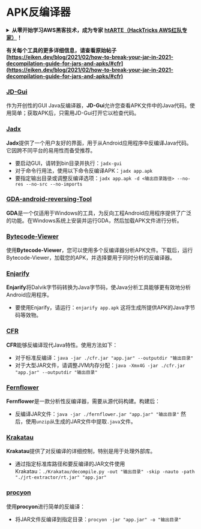 # APK反编译器

<details>

<summary><strong>从零开始学习AWS黑客技术，成为专家</strong> <a href="https://training.hacktricks.xyz/courses/arte"><strong>htARTE（HackTricks AWS红队专家）</strong></a><strong>！</strong></summary>

支持HackTricks的其他方式：

* 如果您想在HackTricks中看到您的**公司广告**或**下载PDF格式的HackTricks**，请查看[**订阅计划**](https://github.com/sponsors/carlospolop)!
* 获取[**官方PEASS & HackTricks周边产品**](https://peass.creator-spring.com)
* 探索[**PEASS家族**](https://opensea.io/collection/the-peass-family)，我们的独家[**NFTs**](https://opensea.io/collection/the-peass-family)
* **加入** 💬 [**Discord群**](https://discord.gg/hRep4RUj7f) 或 [**电报群**](https://t.me/peass) 或 **关注**我的**Twitter** 🐦 [**@carlospolopm**](https://twitter.com/carlospolopm)**。**
* 通过向[**HackTricks**](https://github.com/carlospolop/hacktricks)和[**HackTricks Cloud**](https://github.com/carlospolop/hacktricks-cloud) github仓库提交PR来分享您的黑客技巧。

</details>

**有关每个工具的更多详细信息，请查看原始帖子[https://eiken.dev/blog/2021/02/how-to-break-your-jar-in-2021-decompilation-guide-for-jars-and-apks/#cfr](https://eiken.dev/blog/2021/02/how-to-break-your-jar-in-2021-decompilation-guide-for-jars-and-apks/#cfr)**


### [JD-Gui](https://github.com/java-decompiler/jd-gui)

作为开创性的GUI Java反编译器，**JD-Gui**允许您查看APK文件中的Java代码。使用简单；获取APK后，只需用JD-Gui打开它以检查代码。

### [Jadx](https://github.com/skylot/jadx)

**Jadx**提供了一个用户友好的界面，用于从Android应用程序中反编译Java代码。它因跨不同平台的易用性而备受推荐。

- 要启动GUI，请转到bin目录并执行：`jadx-gui`
- 对于命令行用法，使用以下命令反编译APK：`jadx app.apk`
- 要指定输出目录或调整反编译选项：`jadx app.apk -d <输出目录路径> --no-res --no-src --no-imports`

### [GDA-android-reversing-Tool](https://github.com/charles2gan/GDA-android-reversing-Tool)

**GDA**是一个仅适用于Windows的工具，为反向工程Android应用程序提供了广泛的功能。在Windows系统上安装并运行GDA，然后加载APK文件进行分析。

### [Bytecode-Viewer](https://github.com/Konloch/bytecode-viewer/releases)

使用**Bytecode-Viewer**，您可以使用多个反编译器分析APK文件。下载后，运行Bytecode-Viewer，加载您的APK，并选择要用于同时分析的反编译器。

### [Enjarify](https://github.com/Storyyeller/enjarify)

**Enjarify**将Dalvik字节码转换为Java字节码，使Java分析工具能够更有效地分析Android应用程序。

- 要使用Enjarify，请运行：`enjarify app.apk`
这将生成所提供APK的Java字节码等效物。

### [CFR](https://github.com/leibnitz27/cfr)

**CFR**能够反编译现代Java特性。使用方法如下：

- 对于标准反编译：`java -jar ./cfr.jar "app.jar" --outputdir "输出目录"`
- 对于大型JAR文件，请调整JVM内存分配：`java -Xmx4G -jar ./cfr.jar "app.jar" --outputdir "输出目录"`

### [Fernflower](https://github.com/JetBrains/intellij-community/tree/master/plugins/java-decompiler/engine)

**Fernflower**是一款分析性反编译器，需要从源代码构建。构建后：

- 反编译JAR文件：`java -jar ./fernflower.jar "app.jar" "输出目录"`
然后，使用`unzip`从生成的JAR文件中提取`.java`文件。

### [Krakatau](https://github.com/Storyyeller/Krakatau)

**Krakatau**提供了对反编译的详细控制，特别是用于处理外部库。

- 通过指定标准库路径和要反编译的JAR文件使用Krakatau：`./Krakatau/decompile.py -out "输出目录" -skip -nauto -path "./jrt-extractor/rt.jar" "app.jar"`

### [procyon](https://github.com/mstrobel/procyon)

使用**procyon**进行简单的反编译：

- 将JAR文件反编译到指定目录：`procyon -jar "app.jar" -o "输出目录"`
